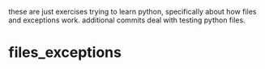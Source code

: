 these are just exercises trying to learn python, specifically about how files and exceptions work. additional commits deal with testing python files.

# files_exceptions
